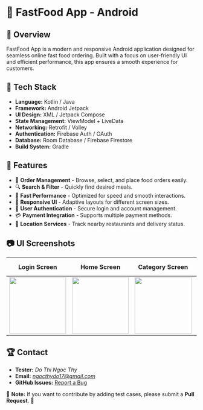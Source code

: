 # 🍔 FastFood App - Android

## 🚀 Overview
FastFood App is a modern and responsive Android application designed for seamless online fast food ordering. Built with a focus on user-friendly UI and efficient performance, this app ensures a smooth experience for customers.

## 📱 Tech Stack
- **Language:** Kotlin / Java
- **Framework:** Android Jetpack
- **UI Design:** XML / Jetpack Compose
- **State Management:** ViewModel + LiveData
- **Networking:** Retrofit / Volley
- **Authentication:** Firebase Auth / OAuth
- **Database:** Room Database / Firebase Firestore
- **Build System:** Gradle

## 📌 Features
- 🛒 **Order Management** - Browse, select, and place food orders easily.
- 🔍 **Search & Filter** - Quickly find desired meals.
- 🚀 **Fast Performance** - Optimized for speed and smooth interactions.
- 🎨 **Responsive UI** - Adaptive layouts for different screen sizes.
- 🔐 **User Authentication** - Secure login and account management.
- 💳 **Payment Integration** - Supports multiple payment methods.
- 📍 **Location Services** - Track nearby restaurants and delivery status.

## 📷 UI Screenshots

| Login Screen | Home Screen | Category Screen | Detail Product Screen | Cart Product Screen |
|-------------|------------|----------------------|----------------|----------------|
| <img src="https://github.com/user-attachments/assets/63c76f42-6079-4582-adcf-3e3f4088f1cd" width="150" > | <img src="https://github.com/user-attachments/assets/94076186-d393-48fb-89ba-2da1d1a970ac" width="150"> | <img src="https://github.com/user-attachments/assets/67d2bc21-61c6-4646-968c-08787d8ffeb4" width="150" > | <img src="https://github.com/user-attachments/assets/87ecd099-1136-4086-85a2-f75cd1acbb13" width="150"> | <img src="https://github.com/user-attachments/assets/f0dc38aa-a8cb-4dbf-bbd4-cdf491f5c550" width="150" > |


## 🏆 Contact
- **Tester:** *Do Thi Ngoc Thy*  
- **Email:** *ngocthydo17@gmail.com*  
- **GitHub Issues:** [Report a Bug](https://github.com/ngocthydo17/manual-test-wedding-booking/issues)  

📌 **Note:** If you want to contribute by adding test cases, please submit a **Pull Request**. 🚀  

